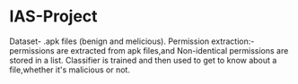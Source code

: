 # IAS-Project
Dataset- .apk files (benign and melicious).
Permission extraction:- permissions are extracted from apk files,and Non-identical permissions are stored in a list.
Classifier is trained and then used to get to know about a file,whether it's malicious or not.
